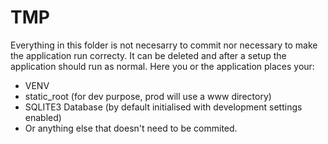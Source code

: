 # TMP
Everything in this folder is not necesarry to commit nor necessary to make the application run correcty.
It can be deleted and after a setup the application should run as normal.
Here you or the application places your:
- VENV
- static_root (for dev purpose, prod will use a www directory)
- SQLITE3 Database (by default initialised with development settings enabled)
- Or anything else that doesn't need to be commited.